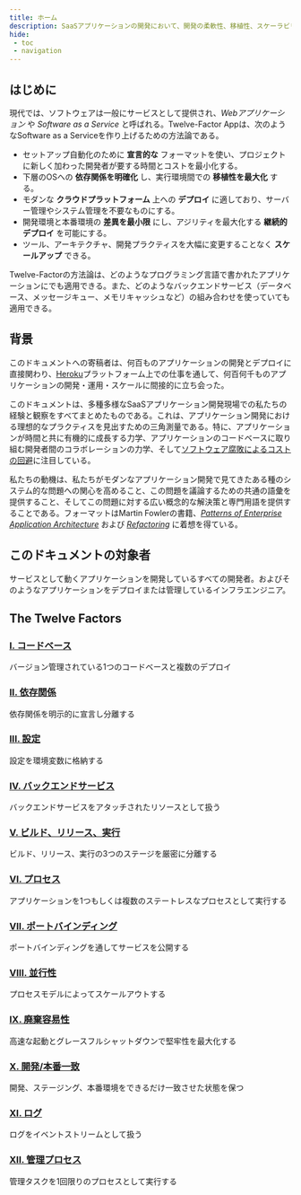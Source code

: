 ```yaml
---
title: ホーム
description: SaaSアプリケーションの開発において、開発の柔軟性、移植性、スケーラビリティの面で最大の柔軟性を提供する手法。
hide:
 - toc
 - navigation
---
```


## はじめに

現代では、ソフトウェアは一般にサービスとして提供され、*Webアプリケーション* や *Software as a Service* と呼ばれる。Twelve-Factor Appは、次のようなSoftware as a Serviceを作り上げるための方法論である。

* セットアップ自動化のために **宣言的な** フォーマットを使い、プロジェクトに新しく加わった開発者が要する時間とコストを最小化する。
* 下層のOSへの **依存関係を明確化** し、実行環境間での **移植性を最大化** する。
* モダンな **クラウドプラットフォーム** 上への **デプロイ** に適しており、サーバー管理やシステム管理を不要なものにする。
* 開発環境と本番環境の **差異を最小限** にし、アジリティを最大化する **継続的デプロイ** を可能にする。
* ツール、アーキテクチャ、開発プラクティスを大幅に変更することなく **スケールアップ** できる。

Twelve-Factorの方法論は、どのようなプログラミング言語で書かれたアプリケーションにでも適用できる。また、どのようなバックエンドサービス（データベース、メッセージキュー、メモリキャッシュなど）の組み合わせを使っていても適用できる。

## 背景

このドキュメントへの寄稿者は、何百ものアプリケーションの開発とデプロイに直接関わり、[Heroku](http://www.heroku.com/)プラットフォーム上での仕事を通して、何百何千ものアプリケーションの開発・運用・スケールに間接的に立ち会った。

このドキュメントは、多種多様なSaaSアプリケーション開発現場での私たちの経験と観察をすべてまとめたものである。これは、アプリケーション開発における理想的なプラクティスを見出すための三角測量である。特に、アプリケーションが時間と共に有機的に成長する力学、アプリケーションのコードベースに取り組む開発者間のコラボレーションの力学、そして[ソフトウェア腐敗によるコストの回避](http://blog.heroku.com/archives/2011/6/28/the_new_heroku_4_erosion_resistance_explicit_contracts/)に注目している。

私たちの動機は、私たちがモダンなアプリケーション開発で見てきたある種のシステム的な問題への関心を高めること、この問題を議論するための共通の語彙を提供すること、そしてこの問題に対する広い概念的な解決策と専門用語を提供することである。フォーマットはMartin Fowlerの書籍、*[Patterns of Enterprise Application Architecture](http://books.google.com/books/about/Patterns_of_enterprise_application_archi.html?id=FyWZt5DdvFkC)* および *[Refactoring](http://books.google.com/books/about/Refactoring.html?id=1MsETFPD3I0C)* に着想を得ている。

## このドキュメントの対象者

サービスとして動くアプリケーションを開発しているすべての開発者。およびそのようなアプリケーションをデプロイまたは管理しているインフラエンジニア。

## The Twelve Factors

### [I. コードベース](./codebase.md)

バージョン管理されている1つのコードベースと複数のデプロイ

### [II. 依存関係](./dependencies.md)

依存関係を明示的に宣言し分離する

### [III. 設定](./config.md)

設定を環境変数に格納する

### [IV. バックエンドサービス](./backing-services.md)

バックエンドサービスをアタッチされたリソースとして扱う

### [V. ビルド、リリース、実行](./build-release-run.md)

ビルド、リリース、実行の3つのステージを厳密に分離する

### [VI. プロセス](./processes.md)

アプリケーションを1つもしくは複数のステートレスなプロセスとして実行する

### [VII. ポートバインディング](./port-binding.md)

ポートバインディングを通してサービスを公開する

### [VIII. 並行性](./concurrency.md)

プロセスモデルによってスケールアウトする

### [IX. 廃棄容易性](./disposability.md)

高速な起動とグレースフルシャットダウンで堅牢性を最大化する

### [X. 開発/本番一致](./dev-prod-parity.md)

開発、ステージング、本番環境をできるだけ一致させた状態を保つ

### [XI. ログ](./logs.md)

ログをイベントストリームとして扱う

### [XII. 管理プロセス](./admin-processes.md)

管理タスクを1回限りのプロセスとして実行する
